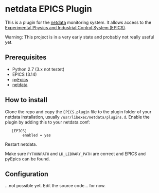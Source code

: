 # netdata EPICS Plugin
This is a plugin for the [netdata](https://github.com/firehol/netdata/wiki) monitoring system.
It allows access to the [Experimental Physics and
Industrial Control System (EPICS)](http://www.aps.anl.gov/epics/index.php).

Warning: This project is in a very early state and probably not really useful yet.

## Prerequisites
  * Python 2.7 (3.x not testet)
  * EPICS (3.14)
  * [pyEpics](http://cars9.uchicago.edu/software/python/pyepics3/)
  * [netdata](https://github.com/firehol/netdata/wiki)
  
## How to install
Clone the repo and copy the `EPICS.plugin` file to the plugin folder of your netdata installation, usually `/usr/libexec/netdata/plugins.d`. Enable the plugin by adding this to your netdata.conf:
```
   [EPICS]
	    enabled = yes      
```
Restart netdata.

Make sure `PYTHONPATH` and `LD_LIBRARY_PATH` are correct and EPICS and pyEpics can be found.

## Configuration
...not possible yet. Edit the source code... for now.
